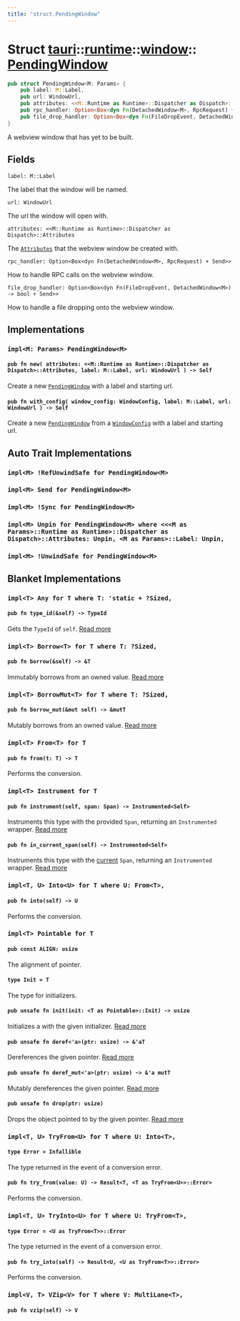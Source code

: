 ```yaml
---
title: "struct.PendingWindow"
---
```


# Struct [tauri](/docs/api/rust/tauri/../../index.html)::​[runtime](/docs/api/rust/tauri/../index.html)::​[window](/docs/api/rust/tauri/index.html)::​[PendingWindow](/docs/api/rust/tauri/)

```rs
pub struct PendingWindow<M: Params> {
    pub label: M::Label,
    pub url: WindowUrl,
    pub attributes: <<M::Runtime as Runtime>::Dispatcher as Dispatch>::Attributes,
    pub rpc_handler: Option<Box<dyn Fn(DetachedWindow<M>, RpcRequest) + Send>>,
    pub file_drop_handler: Option<Box<dyn Fn(FileDropEvent, DetachedWindow<M>) -> bool + Send>>,
}
```

A webview window that has yet to be built.

## Fields

`label: M::Label`

The label that the window will be named.

`url: WindowUrl`

The url the window will open with.

`attributes: <<M::Runtime as Runtime>::Dispatcher as Dispatch>::Attributes`

The [`Attributes`](/docs/api/rust/tauri/../../../tauri/runtime/webview/trait.Attributes.html "Attributes") that the webview window be created with.

`rpc_handler: Option<Box<dyn Fn(DetachedWindow<M>, RpcRequest) + Send>>`

How to handle RPC calls on the webview window.

`file_drop_handler: Option<Box<dyn Fn(FileDropEvent, DetachedWindow<M>) -> bool + Send>>`

How to handle a file dropping onto the webview window.

## Implementations

### `impl<M: Params> PendingWindow<M>`

#### `pub fn new( attributes: <<M::Runtime as Runtime>::Dispatcher as Dispatch>::Attributes, label: M::Label, url: WindowUrl ) -> Self`

Create a new [`PendingWindow`](/docs/api/rust/tauri/../../../tauri/runtime/window/struct.PendingWindow.html "PendingWindow") with a label and starting url.

#### `pub fn with_config( window_config: WindowConfig, label: M::Label, url: WindowUrl ) -> Self`

Create a new [`PendingWindow`](/docs/api/rust/tauri/../../../tauri/runtime/window/struct.PendingWindow.html "PendingWindow") from a [`WindowConfig`](/docs/api/rust/tauri/../../../tauri/api/config/struct.WindowConfig.html "WindowConfig") with a label and starting url.

## Auto Trait Implementations

### `impl<M> !RefUnwindSafe for PendingWindow<M>`

### `impl<M> Send for PendingWindow<M>`

### `impl<M> !Sync for PendingWindow<M>`

### `impl<M> Unpin for PendingWindow<M> where <<<M as Params>::Runtime as Runtime>::Dispatcher as Dispatch>::Attributes: Unpin, <M as Params>::Label: Unpin,`

### `impl<M> !UnwindSafe for PendingWindow<M>`

## Blanket Implementations

### `impl<T> Any for T where T: 'static + ?Sized,`

#### `pub fn type_id(&self) -> TypeId`

Gets the `TypeId` of `self`. [Read more](https://doc.rust-lang.org/nightly/core/any/trait.Any.html#tymethod.type_id)

### `impl<T> Borrow<T> for T where T: ?Sized,`

#### `pub fn borrow(&self) -> &T`

Immutably borrows from an owned value. [Read more](https://doc.rust-lang.org/nightly/core/borrow/trait.Borrow.html#tymethod.borrow)

### `impl<T> BorrowMut<T> for T where T: ?Sized,`

#### `pub fn borrow_mut(&mut self) -> &mutT`

Mutably borrows from an owned value. [Read more](https://doc.rust-lang.org/nightly/core/borrow/trait.BorrowMut.html#tymethod.borrow_mut)

### `impl<T> From<T> for T`

#### `pub fn from(t: T) -> T`

Performs the conversion.

### `impl<T> Instrument for T`

#### `pub fn instrument(self, span: Span) -> Instrumented<Self>`

Instruments this type with the provided `Span`, returning an `Instrumented` wrapper. [Read more](https://docs.rs/tracing/0.1.25/tracing/instrument/trait.Instrument.html#method.instrument)

#### `pub fn in_current_span(self) -> Instrumented<Self>`

Instruments this type with the [current](/docs/api/rust/tauri/../struct.Span.html#method.current) `Span`, returning an `Instrumented` wrapper. [Read more](https://docs.rs/tracing/0.1.25/tracing/instrument/trait.Instrument.html#method.in_current_span)

### `impl<T, U> Into<U> for T where U: From<T>,`

#### `pub fn into(self) -> U`

Performs the conversion.

### `impl<T> Pointable for T`

#### `pub const ALIGN: usize`

The alignment of pointer.

#### `type Init = T`

The type for initializers.

#### `pub unsafe fn init(init: <T as Pointable>::Init) -> usize`

Initializes a with the given initializer. [Read more](/docs/api/rust/tauri/about:blank#tymethod.init)

#### `pub unsafe fn deref<'a>(ptr: usize) -> &'aT`

Dereferences the given pointer. [Read more](/docs/api/rust/tauri/about:blank#tymethod.deref)

#### `pub unsafe fn deref_mut<'a>(ptr: usize) -> &'a mutT`

Mutably dereferences the given pointer. [Read more](/docs/api/rust/tauri/about:blank#tymethod.deref_mut)

#### `pub unsafe fn drop(ptr: usize)`

Drops the object pointed to by the given pointer. [Read more](/docs/api/rust/tauri/about:blank#tymethod.drop)

### `impl<T, U> TryFrom<U> for T where U: Into<T>,`

#### `type Error = Infallible`

The type returned in the event of a conversion error.

#### `pub fn try_from(value: U) -> Result<T, <T as TryFrom<U>>::Error>`

Performs the conversion.

### `impl<T, U> TryInto<U> for T where U: TryFrom<T>,`

#### `type Error = <U as TryFrom<T>>::Error`

The type returned in the event of a conversion error.

#### `pub fn try_into(self) -> Result<U, <U as TryFrom<T>>::Error>`

Performs the conversion.

### `impl<V, T> VZip<V> for T where V: MultiLane<T>,`

#### `pub fn vzip(self) -> V`
